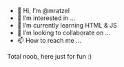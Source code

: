 - 👋 Hi, I’m @mratzel
- 👀 I’m interested in ...
- 🌱 I’m currently learning HTML & JS
- 💞️ I’m looking to collaborate on ...
- 📫 How to reach me ...

<!---
mratzel/mratzel is a ✨ special ✨ repository because its `README.md` (this file) appears on your GitHub profile.
You can click the Preview link to take a look at your changes.
--->
Total noob, here just for fun :)
